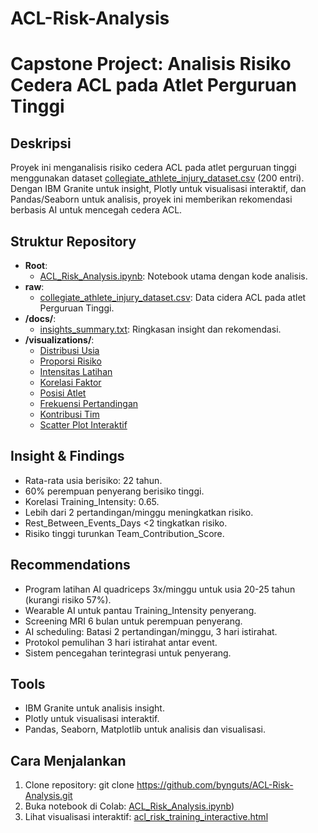 # ACL-Risk-Analysis

# Capstone Project: Analisis Risiko Cedera ACL pada Atlet Perguruan Tinggi

## Deskripsi
Proyek ini menganalisis risiko cedera ACL pada atlet perguruan tinggi menggunakan dataset [collegiate_athlete_injury_dataset.csv](raw/collegiate_athlete_injury_dataset.csv) (200 entri). Dengan IBM Granite untuk insight, Plotly untuk visualisasi interaktif, dan Pandas/Seaborn untuk analisis, proyek ini memberikan rekomendasi berbasis AI untuk mencegah cedera ACL.

## Struktur Repository
- **Root**: 
  - [ACL_Risk_Analysis.ipynb](ACL_Risk_Analysis.ipynb): Notebook utama dengan kode analisis.
- **raw**:
  - [collegiate_athlete_injury_dataset.csv](raw/collegiate_athlete_injury_dataset.csv): Data cidera ACL pada atlet Perguruan Tinggi.
- **/docs/**:
  - [insights_summary.txt](docs/insights_summary.txt): Ringkasan insight dan rekomendasi.
- **/visualizations/**:
  - [Distribusi Usia](visualizations/acl_age_distribution_enhanced.png)
  - [Proporsi Risiko](visualizations/acl_risk_proportion.png)
  - [Intensitas Latihan](visualizations/acl_risk_training.png)
  - [Korelasi Faktor](visualizations/acl_correlation_heatmap.png)
  - [Posisi Atlet](visualizations/acl_risk_position_boxplot.png)
  - [Frekuensi Pertandingan](visualizations/acl_risk_match_count.png)
  - [Kontribusi Tim](visualizations/acl_team_contribution.png)
  - [Scatter Plot Interaktif](visualizations/acl_risk_training_interactive.html)

## Insight & Findings
- Rata-rata usia berisiko: 22 tahun.
- 60% perempuan penyerang berisiko tinggi.
- Korelasi Training_Intensity: 0.65.
- Lebih dari 2 pertandingan/minggu meningkatkan risiko.
- Rest_Between_Events_Days <2 tingkatkan risiko.
- Risiko tinggi turunkan Team_Contribution_Score.

## Recommendations
- Program latihan AI quadriceps 3x/minggu untuk usia 20-25 tahun (kurangi risiko 57%).
- Wearable AI untuk pantau Training_Intensity penyerang.
- Screening MRI 6 bulan untuk perempuan penyerang.
- AI scheduling: Batasi 2 pertandingan/minggu, 3 hari istirahat.
- Protokol pemulihan 3 hari istirahat antar event.
- Sistem pencegahan terintegrasi untuk penyerang.

## Tools
- IBM Granite untuk analisis insight.
- Plotly untuk visualisasi interaktif.
- Pandas, Seaborn, Matplotlib untuk analisis dan visualisasi.

## Cara Menjalankan
1. Clone repository: git clone https://github.com/bynguts/ACL-Risk-Analysis.git
2. Buka notebook di Colab: [ACL_Risk_Analysis.ipynb](ACL_Risk_Analysis.ipynb))
3. Lihat visualisasi interaktif: [acl_risk_training_interactive.html](visualizations/acl_risk_training_interactive.html)
